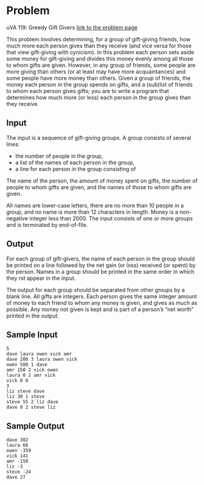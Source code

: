 # Problem
uVA 119: Greedy Gift Givers
[link to the problem page](https://uva.onlinejudge.org/index.php?option=com_onlinejudge&Itemid=8&page=show_problem&problem=119)

This problem involves determining, for a group of gift-giving friends, how much more each person gives than they receive (and vice versa for those that view gift-giving with cynicism).
In this problem each person sets aside some money for gift-giving and divides this money evenly among all those to whom gifts are given.
However, in any group of friends, some people are more giving than others (or at least may have more acquaintances) and some people have more money than others.
Given a group of friends, the money each person in the group spends on gifts, and a (sub)list of friends to whom each person gives gifts; you are to write a program that determines how much more (or less) each person in the group gives than they receive.

## Input
The input is a sequence of gift-giving groups. A group consists of several lines:
* the number of people in the group,
* a list of the names of each person in the group,
* a line for each person in the group consisting of 

The name of the person, the amount of money spent on gifts, the number of people to whom gifts are given, and the names of those to whom gifts are given.

All names are lower-case letters, there are no more than 10 people in a group, and no name is more than 12 characters in length. Money is a non-negative integer less than 2000.
The input consists of one or more groups and is terminated by end-of-file.

## Output
For each group of gift-givers, the name of each person in the group should be printed on a line followed by the net gain (or loss) received (or spent) by the person. Names in a group should be printed in the same order in which they  rst appear in the input.

The output for each group should be separated from other groups by a blank line. All gifts are integers. Each person gives the same integer amount of money to each friend to whom any money is given, and gives as much as possible. Any money not given is kept and is part of a person’s “net worth” printed in the output.

## Sample Input
```
5
dave laura owen vick amr
dave 200 3 laura owen vick
owen 500 1 dave
amr 150 2 vick owen
laura 0 2 amr vick
vick 0 0
3
liz steve dave
liz 30 1 steve
steve 55 2 liz dave
dave 0 2 steve liz
```

## Sample Output
```
dave 302
laura 66
owen -359
vick 141
amr -150
liz -3
steve -24
dave 27
```